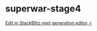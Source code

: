 # superwar-stage4

[Edit in StackBlitz next generation editor ⚡️](https://stackblitz.com/~/github.com/SurendherD/superwar-stage4)